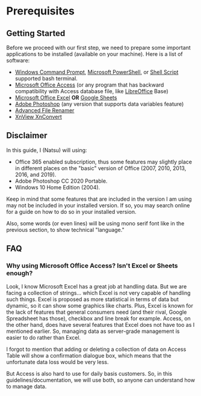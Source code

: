 # Prerequisites

## Getting Started

Before we proceed with our first step, we need to prepare some important applications to be
installed (available on your machine). Here is a list of software:

* [Windows Command Prompt](https://www.lifewire.com/how-to-open-command-prompt-2618089),
  [Microsoft PowerShell](https://github.com/PowerShell/PowerShell), or
  [Shell Script](https://en.wikipedia.org/wiki/Bash_%28Unix_shell%29) supported bash terminal.
* [Microsoft Office Access](https://www.office.com/) (or any program that has backward compatibility
  with Access database file, like [LibreOffice](https://www.libreoffice.org/) Base)
* [Microsoft Office Excel](https://www.office.com/) **OR**
  [Google Sheets](https://docs.google.com/spreadsheets)
* [Adobe Photoshop](https://www.adobe.com/products/photoshop.html) (any version that supports data
  variables feature)
* [Advanced File Renamer](https://www.advancedrenamer.com/)
* [XnView XnConvert](https://www.xnview.com/en/xnconvert/)

## Disclaimer

In this guide, I (Natsu) will using:

* Office 365 enabled subscription, thus some features may slightly place in different places on the
  "basic" version of Office (2007, 2010, 2013, 2016, and 2019).
* Adobe Photoshop CC 2020 Portable.
* Windows 10 Home Edition (2004).

Keep in mind that some features that are included in the version I am using may not be included in
your installed version. If so, you may search online for a guide on how to do so in your installed
version.

Also, some words (or even lines) will be using mono serif font like in the previous section, to show
technical "language."

## FAQ

### Why using Microsoft Office Access? Isn't Excel or Sheets enough?

Look, I know Microsoft Excel has a great job at handling data. But we are facing a collection of
strings... which Excel is not very capable of handling such things. Excel is proposed as more
statistical in terms of data but dynamic, so it can show some graphics like charts. Plus, Excel is
known for the lack of features that general consumers need (and their rival, Google Spreadsheet has
those), checkbox and line break for example. Access, on the other hand, does have several features
that Excel does not have too as I mentioned earlier. So, managing data as server-grade management is
easier to do rather than Excel.

I forgot to mention that adding or deleting a collection of data on Access Table will show a
confirmation dialogue box, which means that the unfortunate data loss would be very less.

But Access is also hard to use for daily basis customers. So, in this guidelines/documentation, we
will use both, so anyone can understand how to manage data.